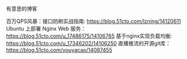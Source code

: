 有意思的博客

百万QPS风暴：接口防刷实战指南: https://blog.51cto.com/lzning/14120611
Ubuntu 上部署 Nginx Web 服务： https://blog.51cto.com/u_17486175/14106765
基于nginx实现负载均衡: https://blog.51cto.com/u_17346202/14106250
直播推流的开源git库： https://blog.51cto.com/youyacao/14087455